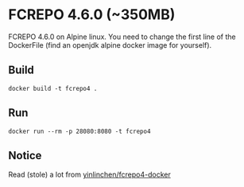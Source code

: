 # FCREPO 4.6.0 (~350MB)
FCREPO 4.6.0 on Alpine linux.
You need to change the first line of the DockerFile (find an openjdk alpine docker image for yourself).
## Build
``` console
docker build -t fcrepo4 .
```
## Run
``` console
docker run --rm -p 28080:8080 -t fcrepo4 
```
## Notice
Read (stole) a lot from [yinlinchen/fcrepo4-docker](https://github.com/yinlinchen/fcrepo4-docker)
